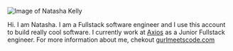 ![Image of Natasha Kelly](https://pbs.twimg.com/media/EIUhicuXkAYRfba.jpg)


Hi. I am Natasha. I am a Fullstack software engineer and I use this account to build really cool software. I currently work at [Axios](https://www.axios.com/) as a Junior Fullstack engineer. For more information about me, chekout [gurlmeetscode.com](http://www.example.com)
